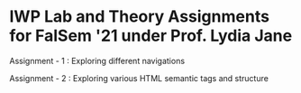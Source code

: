 <h1>IWP Lab and Theory Assignments for FalSem '21 under Prof. Lydia Jane </h1>
<p> Assignment - 1 : Exploring different navigations </p>
<p> Assignment - 2 : Exploring various HTML semantic tags and structure </p>
